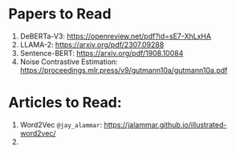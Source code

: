 # Papers to Read

1. DeBERTa-V3: https://openreview.net/pdf?id=sE7-XhLxHA
2. LLAMA-2: https://arxiv.org/pdf/2307.09288
3. Sentence-BERT: https://arxiv.org/pdf/1908.10084
4. Noise Contrastive Estimation: https://proceedings.mlr.press/v9/gutmann10a/gutmann10a.pdf

# Articles to Read:

1. Word2Vec `@jay_alammar`: https://jalammar.github.io/illustrated-word2vec/
2.
